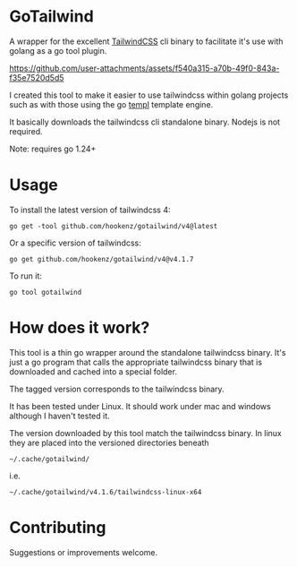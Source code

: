 # GoTailwind
A wrapper for the excellent [TailwindCSS](https://tailwindcss.com/) cli binary to facilitate it's use with golang as a go tool plugin.

https://github.com/user-attachments/assets/f540a315-a70b-49f0-843a-f35e7520d5d5

I created this tool to make it easier to use tailwindcss within golang projects such as with those 
using the go [templ](https://templ.guide/) template engine.

It basically downloads the tailwindcss cli standalone binary.  Nodejs is not required.

Note: requires go 1.24+

# Usage

To install the latest version of tailwindcss 4:
```
go get -tool github.com/hookenz/gotailwind/v4@latest
```

Or a specific version of tailwindcss:
```
go get github.com/hookenz/gotailwind/v4@v4.1.7
```
To run it:
```
go tool gotailwind
```

# How does it work? 
This tool is a thin go wrapper around the standalone tailwindcss binary.  It's just a go program that calls the appropriate tailwindcss 
binary that is downloaded and cached into a special folder.

The tagged version corresponds to the tailwindcss binary.

It has been tested under Linux.  It should work under mac and windows although I haven't tested it.

The version downloaded by this tool match the tailwindcss binary.
In linux they are placed into the versioned directories beneath
```
~/.cache/gotailwind/
```

i.e.  
```
~/.cache/gotailwind/v4.1.6/tailwindcss-linux-x64
```

# Contributing
Suggestions or improvements welcome.



